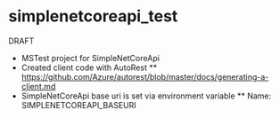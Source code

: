 # simplenetcoreapi_test

DRAFT

* MSTest project for SimpleNetCoreApi
* Created client code with AutoRest
** https://github.com/Azure/autorest/blob/master/docs/generating-a-client.md
* SimpleNetCoreApi base uri is set via environment variable 
** Name: SIMPLENETCOREAPI_BASEURI